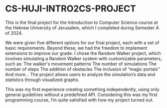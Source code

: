 # CS-HUJI-INTRO2CS-PROJECT
This is the final project for the Introduction to Computer Science course at the Hebrew University of Jerusalem, which I completed during Semester A of 2024.

We were given five different options for our final project, each with a set of basic requirements. Beyond these, we had the freedom to implement extensions to improve our grade. I chose the Random Walker project, which involves simulating a Random Walker system with customizable parameters, such as:
The walker's movement patterns
The number of simulations
The number of steps
The addition of obstacles
The inclusion of “magic portals”
And more...
The project allows users to analyze the simulation’s data and statistics through visualized graphs.

This was my first experience creating something independently, using only general guidelines without a predefined API. Considering this was my first programming course, I’m quite satisfied with how my project turned out.

